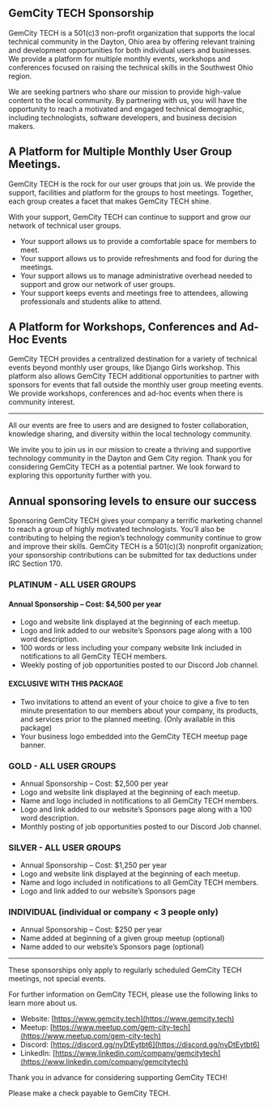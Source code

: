## GemCity TECH Sponsorship

GemCity TECH is a 501(c)3 non-profit organization that supports the local technical community in the Dayton, Ohio area by offering relevant training and development opportunities for both individual users and businesses. We provide a platform for multiple monthly events, workshops and conferences focused on raising the technical skills in the Southwest Ohio region.


We are seeking partners who share our mission to provide high-value content to the local community. By partnering with us, you will have the opportunity to reach a motivated and engaged technical demographic, including technologists, software developers, and business decision makers.


## A Platform for Multiple Monthly User Group Meetings.
GemCity TECH is the rock for our user groups that join us.  We provide the support, facilities and platform for the groups to host meetings.  Together, each group creates a facet that makes GemCity TECH shine.  


With your support, GemCity TECH can continue to support and grow our network of technical user groups. 

* Your support allows us to provide a comfortable space for members to meet.
* Your support allows us to provide refreshments and food for during the meetings.
* Your support allows us to manage administrative overhead needed to support and grow our network of user groups.
* Your support keeps events and meetings free to attendees, allowing professionals and students alike to attend.


## A Platform for Workshops, Conferences and Ad-Hoc Events
GemCity TECH provides a centralized destination for a variety of technical events beyond monthly user groups, like Django Girls workshop. This platform also allows GemCity TECH additional opportunities to partner with sponsors for events that fall outside the monthly user group meeting events. We provide workshops, conferences and ad-hoc events when there is community interest. 

<hr>

All our events are free to users and are designed to foster collaboration, knowledge sharing, and diversity within the local technology community.  


We invite you to join us in our mission to create a thriving and supportive technology community in the Dayton and Gem City region. Thank you for considering GemCity TECH as a potential partner.  We look forward to exploring this opportunity further with you.

## Annual sponsoring levels to ensure our success
Sponsoring GemCity TECH gives your company a terrific marketing channel to reach a group of highly motivated technologists. You’ll also be contributing to helping the region’s technology community continue to grow and improve their skills. GemCity TECH is a 501(c)(3) nonprofit organization; your sponsorship contributions can be submitted for tax deductions under IRC Section 170.

### PLATINUM   - ALL USER GROUPS

#### Annual Sponsorship – Cost: $4,500 per year

* Logo and website link displayed at the beginning of each meetup. 
* Logo and link added to our website’s Sponsors page along with a 100 word description.
* 100 words or less including your company website link included in notifications to all GemCity TECH members.
* Weekly posting of job opportunities posted to our Discord Job channel.

#### EXCLUSIVE WITH THIS PACKAGE

* Two invitations to attend an event of your choice to give a five to ten minute presentation to our members about your company, its products, and services prior to the planned meeting. (Only available in this package)
* Your business logo embedded into the GemCity TECH meetup page banner.

### GOLD  - ALL USER GROUPS

* Annual Sponsorship – Cost: $2,500 per year
* Logo and website link displayed at the beginning of each meetup. 
* Name and logo included in notifications to all GemCity TECH members.
* Logo and link added to our website’s Sponsors page along with a 100 word description.
* Monthly posting of job opportunities posted to our Discord Job channel.

### SILVER - ALL USER GROUPS

* Annual Sponsorship – Cost: $1,250 per year  
* Logo and website link displayed at the beginning of each meetup. 
* Name and logo included in notifications to all GemCity TECH members.
* Logo and link added to our website’s Sponsors page 

### INDIVIDUAL  (individual or company < 3 people only)

* Annual Sponsorship – Cost: $250 per year
* Name added at beginning of a given group meetup (optional)
* Name added to our website’s Sponsors page (optional)

<hr>

These sponsorships only apply to regularly scheduled GemCity TECH meetings, not special events.

For further information on GemCity TECH, please use the following links to learn more about us.

* Website: [https://www.gemcity.tech](https://www.gemcity.tech)
* Meetup: [https://www.meetup.com/gem-city-tech](https://www.meetup.com/gem-city-tech)
* Discord: [https://discord.gg/nyDtEytbt6](https://discord.gg/nyDtEytbt6)
* LinkedIn: [https://www.linkedin.com/company/gemcitytech](https://www.linkedin.com/company/gemcitytech)

Thank you in advance for considering supporting GemCity TECH!  

Please make a check payable to GemCity TECH.
